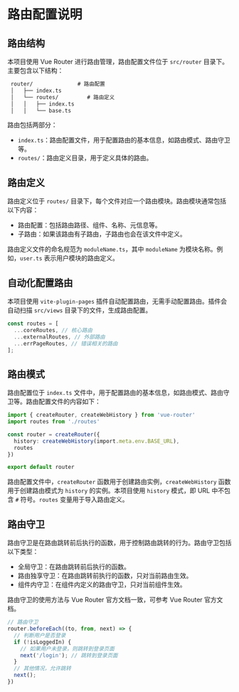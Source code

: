 # 路由配置说明

## 路由结构

本项目使用 Vue Router 进行路由管理，路由配置文件位于 `src/router` 目录下。主要包含以下结构：
```txt
 router/              # 路由配置
 │   ├── index.ts
 │   └── routes/         # 路由定义
 │   │   ├── index.ts
 │   │   └── base.ts  
```
路由包括两部分：
- `index.ts`：路由配置文件，用于配置路由的基本信息，如路由模式、路由守卫等。
- `routes/`：路由定义目录，用于定义具体的路由。

## 路由定义

路由定义位于 `routes/` 目录下，每个文件对应一个路由模块。路由模块通常包括以下内容：
- 路由配置：包括路由路径、组件、名称、元信息等。
- 子路由：如果该路由有子路由，子路由也会在该文件中定义。

路由定义文件的命名规范为 `moduleName.ts`，其中 `moduleName` 为模块名称。例如，`user.ts` 表示用户模块的路由定义。
## 自动化配置路由

本项目使用 `vite-plugin-pages` 插件自动配置路由，无需手动配置路由。插件会自动扫描 `src/views` 目录下的文件，生成路由配置。

```typescript
const routes = [
  ...coreRoutes, // 核心路由
  ...externalRoutes, // 外部路由
  ...errPageRoutes, // 错误相关的路由
];
```

## 路由模式

路由配置位于 `index.ts` 文件中，用于配置路由的基本信息，如路由模式、路由守卫等。路由配置文件的内容如下：
```ts
import { createRouter, createWebHistory } from 'vue-router'
import routes from './routes'

const router = createRouter({
  history: createWebHistory(import.meta.env.BASE_URL),
  routes
})

export default router
```
路由配置文件中，`createRouter` 函数用于创建路由实例，`createWebHistory` 函数用于创建路由模式为 `history` 的实例。本项目使用 `history` 模式，即 URL 中不包含 `#` 符号。`routes` 变量用于导入路由定义。

## 路由守卫

路由守卫是在路由跳转前后执行的函数，用于控制路由跳转的行为。路由守卫包括以下类型：
- 全局守卫：在路由跳转前后执行的函数。
- 路由独享守卫：在路由跳转前执行的函数，只对当前路由生效。
- 组件内守卫：在组件内定义的路由守卫，只对当前组件生效。

路由守卫的使用方法与 Vue Router 官方文档一致，可参考 Vue Router 官方文档。  

```ts
// 路由守卫
router.beforeEach((to, from, next) => {
  // 判断用户是否登录
  if (!isLoggedIn) {
    // 如果用户未登录，则跳转到登录页面
    next('/login'); // 跳转到登录页面
  }
  // 其他情况，允许跳转
  next();
})
```